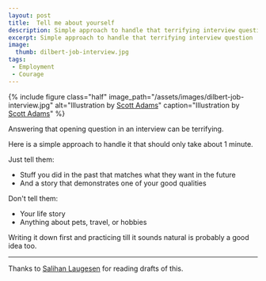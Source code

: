 ```yaml
---
layout: post
title:  Tell me about yourself
description: Simple approach to handle that terrifying interview question
excerpt: Simple approach to handle that terrifying interview question
image:
  thumb: dilbert-job-interview.jpg
tags:
 - Employment
 - Courage
---
```


{%
include figure
class="half"
image_path="/assets/images/dilbert-job-interview.jpg"
alt="Illustration by [Scott Adams](http://dilbert.com)"
caption="Illustration by [Scott Adams](http://dilbert.com)"
%}

Answering that opening question in an interview can be terrifying.

Here is a simple approach to handle it that should only take about 1 minute.

Just tell them:

- Stuff you did in the past that matches what they want in the future
- And a story that demonstrates one of your good qualities

Don't tell them:

- Your life story
- Anything about pets, travel, or hobbies

Writing it down first and practicing till it sounds natural is probably a good idea too.

---

Thanks to [Salihan Laugesen](https://ecoyarns.com.au) for reading drafts of this.
